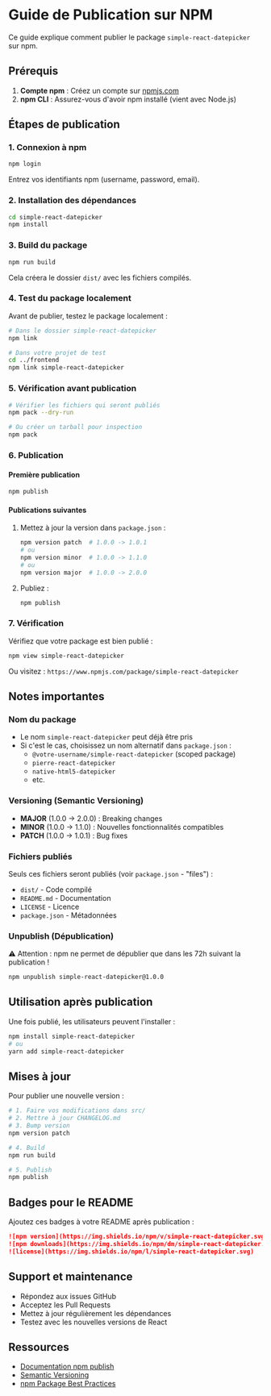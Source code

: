 # Guide de Publication sur NPM

Ce guide explique comment publier le package `simple-react-datepicker` sur npm.

## Prérequis

1. **Compte npm** : Créez un compte sur [npmjs.com](https://www.npmjs.com/)
2. **npm CLI** : Assurez-vous d'avoir npm installé (vient avec Node.js)

## Étapes de publication

### 1. Connexion à npm

```bash
npm login
```

Entrez vos identifiants npm (username, password, email).

### 2. Installation des dépendances

```bash
cd simple-react-datepicker
npm install
```

### 3. Build du package

```bash
npm run build
```

Cela créera le dossier `dist/` avec les fichiers compilés.

### 4. Test du package localement

Avant de publier, testez le package localement :

```bash
# Dans le dossier simple-react-datepicker
npm link

# Dans votre projet de test
cd ../frontend
npm link simple-react-datepicker
```

### 5. Vérification avant publication

```bash
# Vérifier les fichiers qui seront publiés
npm pack --dry-run

# Ou créer un tarball pour inspection
npm pack
```

### 6. Publication

#### Première publication

```bash
npm publish
```

#### Publications suivantes

1. Mettez à jour la version dans `package.json` :
   ```bash
   npm version patch  # 1.0.0 -> 1.0.1
   # ou
   npm version minor  # 1.0.0 -> 1.1.0
   # ou
   npm version major  # 1.0.0 -> 2.0.0
   ```

2. Publiez :
   ```bash
   npm publish
   ```

### 7. Vérification

Vérifiez que votre package est bien publié :
```bash
npm view simple-react-datepicker
```

Ou visitez : `https://www.npmjs.com/package/simple-react-datepicker`

## Notes importantes

### Nom du package

- Le nom `simple-react-datepicker` peut déjà être pris
- Si c'est le cas, choisissez un nom alternatif dans `package.json` :
  - `@votre-username/simple-react-datepicker` (scoped package)
  - `pierre-react-datepicker`
  - `native-html5-datepicker`
  - etc.

### Versioning (Semantic Versioning)

- **MAJOR** (1.0.0 → 2.0.0) : Breaking changes
- **MINOR** (1.0.0 → 1.1.0) : Nouvelles fonctionnalités compatibles
- **PATCH** (1.0.0 → 1.0.1) : Bug fixes

### Fichiers publiés

Seuls ces fichiers seront publiés (voir `package.json` - "files") :
- `dist/` - Code compilé
- `README.md` - Documentation
- `LICENSE` - Licence
- `package.json` - Métadonnées

### Unpublish (Dépublication)

⚠️ Attention : npm ne permet de dépublier que dans les 72h suivant la publication !

```bash
npm unpublish simple-react-datepicker@1.0.0
```

## Utilisation après publication

Une fois publié, les utilisateurs peuvent l'installer :

```bash
npm install simple-react-datepicker
# ou
yarn add simple-react-datepicker
```

## Mises à jour

Pour publier une nouvelle version :

```bash
# 1. Faire vos modifications dans src/
# 2. Mettre à jour CHANGELOG.md
# 3. Bump version
npm version patch

# 4. Build
npm run build

# 5. Publish
npm publish
```

## Badges pour le README

Ajoutez ces badges à votre README après publication :

```markdown
![npm version](https://img.shields.io/npm/v/simple-react-datepicker.svg)
![npm downloads](https://img.shields.io/npm/dm/simple-react-datepicker.svg)
![license](https://img.shields.io/npm/l/simple-react-datepicker.svg)
```

## Support et maintenance

- Répondez aux issues GitHub
- Acceptez les Pull Requests
- Mettez à jour régulièrement les dépendances
- Testez avec les nouvelles versions de React

## Ressources

- [Documentation npm publish](https://docs.npmjs.com/cli/publish)
- [Semantic Versioning](https://semver.org/)
- [npm Package Best Practices](https://docs.npmjs.com/packages-and-modules)

